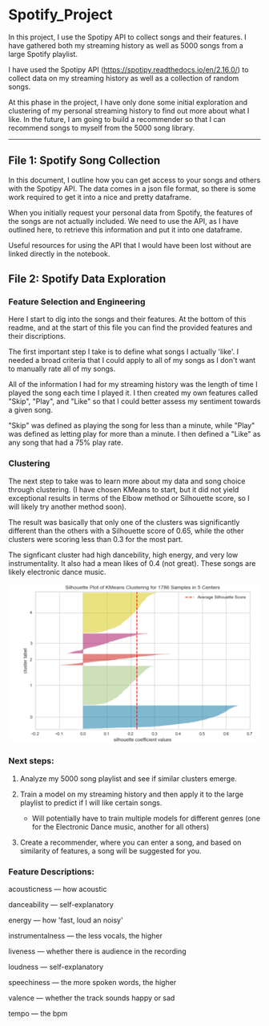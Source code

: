 # Spotify_Project

In this project, I use the Spotipy API to collect songs and their features. I have gathered both my streaming history as well as 5000 songs from a large Spotify playlist.

I have used the Spotipy API (https://spotipy.readthedocs.io/en/2.16.0/) to collect data on my streaming history as well as a collection of random songs.

At this phase in the project, I have only done some initial exploration and clustering of my personal streaming history to find out more about what I like. In the future, I am going to build a recommender so that I can recommend songs to myself from the 5000 song library.

-----------

## File 1: Spotify Song Collection

In this document, I outline how you can get access to your songs and others with the Spotipy API. The data comes in a json file format, so there is some work required to get it into a nice and pretty dataframe.

When you initially request your personal data from Spotify, the features of the songs are not actually included. We need to use the API, as I have outlined here, to retrieve this information and put it into one dataframe.

Useful resources for using the API that I would have been lost without are linked directly in the notebook.

## File 2: Spotify Data Exploration

### Feature Selection and Engineering
Here I start to dig into the songs and their features. At the bottom of this readme, and at the start of this file you can find the provided features and their discriptions.

The first important step I take is to define what songs I actually 'like'. I needed a broad criteria that I could apply to all of my songs as I don't want to manually rate all of my songs.

All of the information I had for my streaming history was the length of time I played the song each time I played it. I then created my own features called "Skip", "Play", and "Like" so that I could better assess my sentiment towards a given song.

"Skip" was defined as playing the song for less than a minute, while "Play" was defined as letting play for more than a minute. I then defined a "Like" as any song that had a 75% play rate.

### Clustering
The next step to take was to learn more about my data and song choice through clustering. (I have chosen KMeans to start, but it did not yield exceptional results in terms of the Elbow method or Silhouette score, so I will likely try another method soon).

The result was basically that only one of the clusters was significantly different than the others with a Silhouette score of 0.65, while the other clusters were scoring less than 0.3 for the most part.

The signficant cluster had high dancebility, high energy, and very low instrumentality. It also had a mean likes of 0.4 (not great). These songs are likely electronic dance music.

![](Images/s_score.png.PNG)

### Next steps:

1) Analyze my 5000 song playlist and see if similar clusters emerge.

2) Train a model on my streaming history and then apply it to the large playlist to predict if I will like certain songs.
     - Will potentially have to train multiple models for different genres (one for the Electronic Dance music, another for all others)

3) Create a recommender, where you can enter a song, and based on similarity of features, a song will be suggested for you.


### Feature Descriptions:
acousticness — how acoustic

danceability — self-explanatory

energy — how 'fast, loud an noisy'

instrumentalness — the less vocals, the higher

liveness — whether there is audience in the recording

loudness — self-explanatory

speechiness — the more spoken words, the higher

valence — whether the track sounds happy or sad

tempo — the bpm
